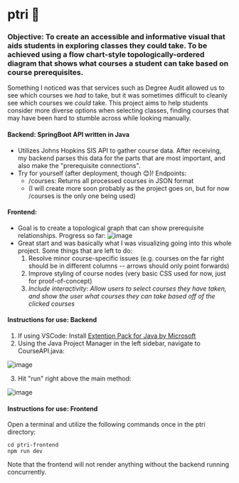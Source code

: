# ptri 🌱

### Objective: To create an accessible and informative visual that aids students in exploring classes they could take. To be achieved using a flow chart-style topologically-ordered diagram that shows what courses a student can take based on course prerequisites.
Something I noticed was that services such as Degree Audit allowed us to see which courses we *had* to take, but it was sometimes difficult to cleanly see which courses we *could* take. This project aims to help students consider more diverse options when selecting classes, finding courses that may have been hard to stumble across while looking manually.

#### Backend: SpringBoot API written in Java
- Utilizes Johns Hopkins SIS API to gather course data. After receiving, my backend parses this data for the parts that are most important, and also make the "prerequisite connections".
- Try for yourself (after deployment, though 😊)! Endpoints:
    - /courses: Returns all processed courses in JSON format
    - (I will create more soon probably as the project goes on, but for now /courses is the only one being used)

#### Frontend:
- Goal is to create a topological graph that can show prerequisite relationships. Progress so far:
![image](https://github.com/spencerckhuang/ptri/assets/112358919/bdeb3fd9-8305-4608-84ef-f39ad33f6a6f)
- Great start and was basically what I was visualizing going into this whole project. Some things that are left to do:
  1. Resolve minor course-specific issues (e.g. courses on the far right should be in different columns -- arrows should only point forwards)
  2. Improve styling of course nodes (very basic CSS used for now, just for proof-of-concept)
  3. *Include interactivity: Allow users to select courses they have taken, and show the user what courses they can take based off of the clicked courses*
 
  
#### Instructions for use: Backend
1. If using VSCode: Install [Extention Pack for Java by Microsoft](https://marketplace.visualstudio.com/items?itemName=vscjava.vscode-java-pack)
2. Using the Java Project Manager in the left sidebar, navigate to CourseAPI.java:

![image](https://github.com/spencerckhuang/ptri/assets/112358919/2eb94993-955e-46cf-9619-871c907ce9e6)

3. Hit "run" right above the main method:
   
![image](https://github.com/spencerckhuang/ptri/assets/112358919/50701fd3-7e8c-42a3-b726-7e15a9e57a2b)

#### Instructions for use: Frontend
Open a terminal and utilize the following commands once in the ptri directory:
```
cd ptri-frontend
npm run dev
```
Note that the frontend will not render anything without the backend running concurrently.
